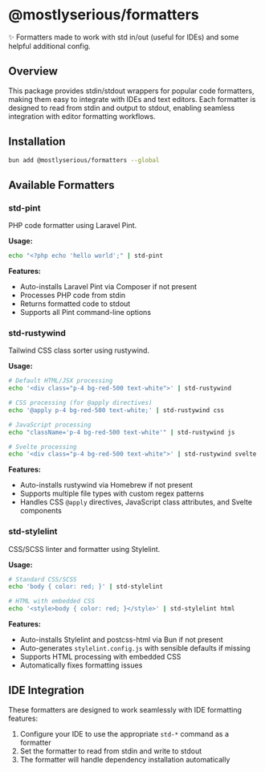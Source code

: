 # @mostlyserious/formatters

✨ Formatters made to work with std in/out (useful for IDEs) and some helpful additional config.

## Overview

This package provides stdin/stdout wrappers for popular code formatters, making them easy to integrate with IDEs and text editors. Each formatter is designed to read from stdin and output to stdout, enabling seamless integration with editor formatting workflows.

## Installation

```bash
bun add @mostlyserious/formatters --global
```

## Available Formatters

### std-pint
PHP code formatter using Laravel Pint.

**Usage:**
```bash
echo "<?php echo 'hello world';" | std-pint
```

**Features:**
- Auto-installs Laravel Pint via Composer if not present
- Processes PHP code from stdin
- Returns formatted code to stdout
- Supports all Pint command-line options

### std-rustywind
Tailwind CSS class sorter using rustywind.

**Usage:**
```bash
# Default HTML/JSX processing
echo '<div class="p-4 bg-red-500 text-white">' | std-rustywind

# CSS processing (for @apply directives)
echo '@apply p-4 bg-red-500 text-white;' | std-rustywind css

# JavaScript processing
echo "className='p-4 bg-red-500 text-white'" | std-rustywind js

# Svelte processing
echo '<div class="p-4 bg-red-500 text-white">' | std-rustywind svelte
```

**Features:**
- Auto-installs rustywind via Homebrew if not present
- Supports multiple file types with custom regex patterns
- Handles CSS `@apply` directives, JavaScript class attributes, and Svelte components

### std-stylelint
CSS/SCSS linter and formatter using Stylelint.

**Usage:**
```bash
# Standard CSS/SCSS
echo 'body { color: red; }' | std-stylelint

# HTML with embedded CSS
echo '<style>body { color: red; }</style>' | std-stylelint html
```

**Features:**
- Auto-installs Stylelint and postcss-html via Bun if not present
- Auto-generates `stylelint.config.js` with sensible defaults if missing
- Supports HTML processing with embedded CSS
- Automatically fixes formatting issues

## IDE Integration

These formatters are designed to work seamlessly with IDE formatting features:

1. Configure your IDE to use the appropriate `std-*` command as a formatter
2. Set the formatter to read from stdin and write to stdout
3. The formatter will handle dependency installation automatically
